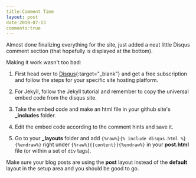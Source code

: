```yaml
---
title:Comment Time
layout: post
date:2019-07-13
comments:true
---
```


Almost done finalizing everything for the site, just added a neat little Disqus comment section (that hopefully is displayed at the bottom).

Making it work wasn't too bad:

1. First head over to [Disqus](https://disqus.com){:target="_blank"} and get a free subscription and follow the steps for your specific site hosting platform.

2. For Jekyll, follow the Jekyll tutorial and remember to copy the universal embed code from the disqus site.

3. Take the embed code and make an html file in your github site's **_includes** folder.

4. Edit the embed code according to the comment hints and save it.

5. Go to your **_layouts** folder and add ```{%raw%}{% include disqus.html %}{%endraw%}```	right under ```{%raw%}{{content}}{%endraw%}``` in your **post.html** file (or within a set of ```div``` tags).

Make sure your blog posts are using the **post** layout instead of the **default** layout in the setup area and you should be good to go.

